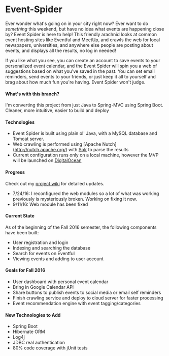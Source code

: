 # Event-Spider
Ever wonder what's going on in your city right now? Ever want to do *something* this weekend, but have no idea what events
are happening close by? Event Spider is here to help! This friendly arachnid looks at common event hosting sites like
Eventful and MeetUp, and crawls the web for local newspapers, universities, and anywhere else people are posting about
events, and displays all the results, no log in needed!

If you like what you see, you can create an account to save events to your personalized event calendar, and the Event
Spider will spin you a web of suggestions based on what you've saved in the past. You can set email reminders, send events
to your friends, or just keep it all to yourself and brag about how much fun you're having. Event Spider won't judge.

#### What's with this branch?
I'm converting this project from just Java to Spring-MVC using Spring Boot. Cleaner, more intuitive, easier to build and deploy

#### Technologies
- Event Spider is built using plain ol' Java, with a MySQL database and Tomcat server.
- Web crawling is performed using [Apache Nutch] (http://nutch.apache.org/) with [Solr](http://lucene.apache.org/solr/) to parse the results
- Current configuration runs only on a local machine, however the MVP will be launched on [DigitalOcean](https://www.digitalocean.com)

#### Progress
Check out my [project wiki](https://github.com/sgreenholtz/Event-Spider/wiki) for detailed updates.

- 7/24/16: I reconfigured the web modules so a lot of what was working previously is mysteriously broken. Working on
fixing it now.
- 9/11/16: Web module has been fixed

#### Current State
As of the beginning of the Fall 2016 semester, the following components have been built:
- User registration and login
- Indexing and searching the database
- Search for events on Eventful
- Viewing events and adding to user account

#### Goals for Fall 2016
- User dashboard with personal event calendar
- Bring in Google Calendar API
- Share buttons to publish events to social media or email self reminders
- Finish crawling service and deploy to cloud server for faster processing
- Event recommendation engine with event tagging/categories

#### New Technologies to Add
- Spring Boot
- Hibernate ORM
- Log4j
- JDBC real authentication
- 80% code coverage with jUnit tests
